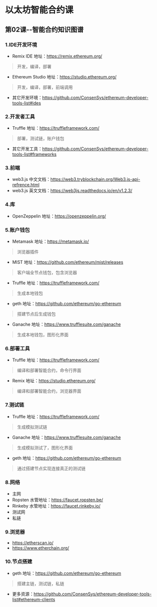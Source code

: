 # 以太坊智能合约课
## 第02课--智能合约知识图谱

### 1.IDE开发环境
- Remix IDE 地址：https://remix.ethereum.org/
>开发，编译，部署
- Ethereum Studio 地址：https://studio.ethereum.org/
>开发，编译，部署，前端调用
- 其它开发环境：https://github.com/ConsenSys/ethereum-developer-tools-list#ides

### 2.开发者工具
- Truffle 地址：https://truffleframework.com/
>部署，测试链，账户钱包
- 其它开发工具：https://github.com/ConsenSys/ethereum-developer-tools-list#frameworks

### 3.前端
- web3.js 中文文档：https://web3.tryblockchain.org/Web3.js-api-refrence.html
- web3.js 英文文档：https://web3js.readthedocs.io/en/v1.2.3/

### 4.库
- OpenZeppelin 地址：https://openzeppelin.org/

### 5.账户钱包
- Metamask 地址：https://metamask.io/
>浏览器插件
- MIST 地址：https://github.com/ethereum/mist/releases
>客户端全节点钱包，包含浏览器
- Truffle 地址：https://truffleframework.com/
>生成本地钱包
- geth 地址：https://github.com/ethereum/go-ethereum
>搭建节点后生成钱包
- Ganache 地址：https://www.trufflesuite.com/ganache
>生成本地钱包，图形化界面

### 6.部署工具
- Truffle 地址：https://truffleframework.com/
>编译和部署智能合约，命令行界面
- Remix 地址：https://studio.ethereum.org/
>编译和部署智能合约，浏览器界面

### 7.测试链
- Truffle 地址：https://truffleframework.com/
>生成模拟测试链
- Ganache 地址：https://www.trufflesuite.com/ganache
>生成模拟测试了，图形化界面
- geth 地址：https://github.com/ethereum/go-ethereum
>通过搭建节点实现连接真正的测试链

### 8.网络
- 主网
- Ropsten 水管地址：https://faucet.ropsten.be/
- Rinkeby 水管地址：https://faucet.rinkeby.io/
- 测试网
- 私链

### 9.浏览器
- https://etherscan.io/
- https://www.etherchain.org/

### 10.节点搭建
- geth 地址：https://github.com/ethereum/go-ethereum
>搭建主链，测试链，私链
- 更多资源：https://github.com/ConsenSys/ethereum-developer-tools-list#ethereum-clients
